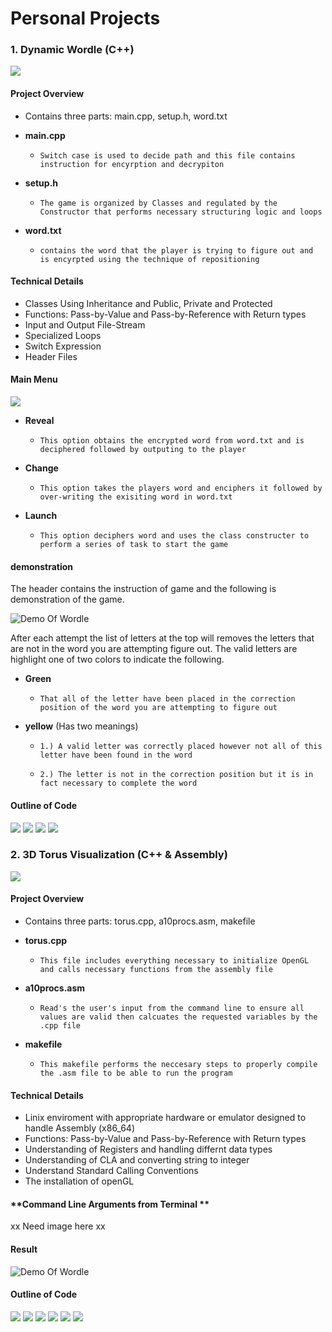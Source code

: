 # Personal Projects
### **1. Dynamic Wordle (C++)**

![](assets/img/WD0.PNG) 

#### **Project Overview**

- Contains three parts: main.cpp, setup.h, word.txt

- **main.cpp**
  -     Switch case is used to decide path and this file contains instruction for encyrption and decrypiton 
- **setup.h**
  -     The game is organized by Classes and regulated by the Constructor that performs necessary structuring logic and loops   
- **word.txt**
  -     contains the word that the player is trying to figure out and is encyrpted using the technique of repositioning

#### **Technical Details**

- Classes Using Inheritance and Public, Private and Protected
- Functions: Pass-by-Value and Pass-by-Reference with Return types
- Input and Output File-Stream
- Specialized Loops
- Switch Expression
- Header Files

#### **Main Menu**

![](assets/img/WD1.PNG) 

- **Reveal**
  -     This option obtains the encrypted word from word.txt and is deciphered followed by outputing to the player 
- **Change**
  -     This option takes the players word and enciphers it followed by over-writing the exisiting word in word.txt   
- **Launch**
  -     This option deciphers word and uses the class constructer to perform a series of task to start the game

#### **demonstration**

The header contains the instruction of game and the following is demonstration of the game.

![Demo Of Wordle](assets/img/WD4.PNG) 

After each attempt the list of letters at the top will removes the letters that are not in the word you are attempting figure out. 
The valid letters are highlight one of two colors to indicate the following. 

- **Green**
  -     That all of the letter have been placed in the correction position of the word you are attempting to figure out 
- **yellow**
  (Has two meanings)
  
  -     1.) A valid letter was correctly placed however not all of this letter have been found in the word
  -     2.) The letter is not in the correction position but it is in fact necessary to complete the word  

#### **Outline of Code**
![](assets/img/W1.PNG) 
![](assets/img/W2.PNG) 
![](assets/img/W3.PNG) 
![](assets/img/W4.PNG) 


### **2. 3D Torus Visualization (C++ & Assembly)**

![](assets/img/TorusG.PNG) 

#### **Project Overview**

- Contains three parts: torus.cpp, a10procs.asm, makefile

- **torus.cpp**
  -     This file includes everything necessary to initialize OpenGL and calls necessary functions from the assembly file
- **a10procs.asm**
  -     Read's the user's input from the command line to ensure all values are valid then calcuates the requested variables by the .cpp file
- **makefile**
  -     This makefile performs the neccesary steps to properly compile the .asm file to be able to run the program



#### **Technical Details**

- Linix enviroment with appropriate hardware or emulator designed to handle Assembly (x86_64)
- Functions: Pass-by-Value and Pass-by-Reference with Return types
- Understanding of Registers and handling differnt data types
- Understanding of CLA and converting string to integer
- Understand Standard Calling Conventions
- The installation of openGL

#### **Command Line Arguments from Terminal **

xx Need image here xx

#### **Result**
![Demo Of Wordle](assets/img/TorusP.PNG) 

#### **Outline of Code**
![](assets/img/T1.PNG) 
![](assets/img/t2.PNG) 
![](assets/img/T3.PNG) 
![](assets/img/T4.PNG) 
![](assets/img/T5.PNG) 
![](assets/img/T6.PNG) 
